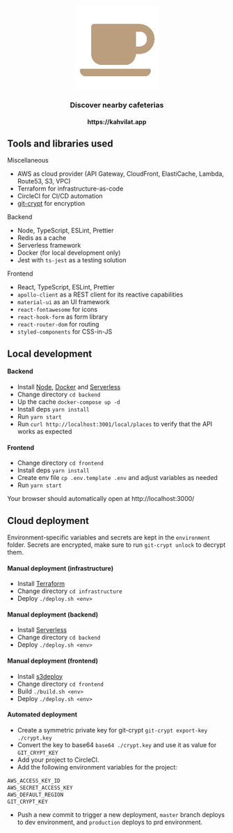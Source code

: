 <p align="center">
  <img src="https://raw.githubusercontent.com/jukkhop/kahvilat-app/master/frontend/public/logo192.png" />
  <h3 align="center">Discover nearby cafeterias</h3>
  <h4 align="center">https://kahvilat.app</h4>
</p>

## Tools and libraries used

Miscellaneous

- AWS as cloud provider (API Gateway, CloudFront, ElastiCache, Lambda, Route53, S3, VPC)
- Terraform for infrastructure-as-code
- CircleCI for CI/CD automation
- [git-crypt](https://github.com/AGWA/git-crypt) for encryption

Backend

- Node, TypeScript, ESLint, Prettier
- Redis as a cache
- Serverless framework
- Docker (for local development only)
- Jest with `ts-jest` as a testing solution

Frontend

- React, TypeScript, ESLint, Prettier
- `apollo-client` as a REST client for its reactive capabilities
- `material-ui` as an UI framework
- `react-fontawesome` for icons
- `react-hook-form` as form library
- `react-router-dom` for routing
- `styled-components` for CSS-in-JS

## Local development

#### Backend

- Install [Node](https://nodejs.org/en/), [Docker](https://www.docker.com/get-started) and [Serverless](https://github.com/serverless/serverless#quick-start)
- Change directory `cd backend`
- Up the cache `docker-compose up -d`
- Install deps `yarn install`
- Run `yarn start`
- Run `curl http://localhost:3001/local/places` to verify that the API works as expected

#### Frontend

- Change directory `cd frontend`
- Install deps `yarn install`
- Create env file `cp .env.template .env` and adjust variables as needed
- Run `yarn start`

Your browser should automatically open at http://localhost:3000/

## Cloud deployment

Environment-specific variables and secrets are kept in the `environment` folder. Secrets are encrypted, make sure to run `git-crypt unlock` to decrypt them.

#### Manual deployment (infrastructure)

- Install [Terraform](https://www.terraform.io/)
- Change directory `cd infrastructure`
- Deploy `./deploy.sh <env>`

#### Manual deployment (backend)

- Install [Serverless](https://www.serverless.com/)
- Change directory `cd backend`
- Deploy `./deploy.sh <env>`

#### Manual deployment (frontend)

- Install [s3deploy](https://github.com/bep/s3deploy)
- Change directory `cd frontend`
- Build `./build.sh <env>`
- Deploy `./deploy.sh <env>`

#### Automated deployment

- Create a symmetric private key for git-crypt `git-crypt export-key ./crypt.key`
- Convert the key to base64 `base64 ./crypt.key` and use it as value for `GIT_CRYPT_KEY`
- Add your project to CircleCI.
- Add the following environment variables for the project:

```
AWS_ACCESS_KEY_ID
AWS_SECRET_ACCESS_KEY
AWS_DEFAULT_REGION
GIT_CRYPT_KEY
```

- Push a new commit to trigger a new deployment, `master` branch deploys to dev environment, and `production` deploys to prd environment.
